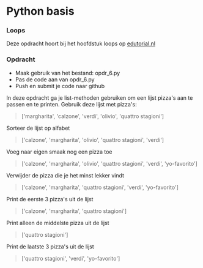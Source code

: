 # Python basis

### Loops
Deze opdracht hoort bij het hoofdstuk loops op [edutorial.nl](https://www.edutorial.nl)

### Opdracht

* Maak gebruik van het bestand: opdr_6.py
* Pas de code aan van opdr_6.py
* Push en submit je code naar github

In deze opdracht ga je list-methoden gebruiken om een lijst pizza's aan te passen en te printen.
Gebruik deze lijst met pizza's:
> ['margharita', 'calzone', 'verdi', 'olivio', 'quattro stagioni']

Sorteer de lijst op alfabet
> ['calzone', 'margharita', 'olivio', 'quattro stagioni', 'verdi']


Voeg naar eigen smaak nog een pizza toe
> ['calzone', 'margharita', 'olivio', 'quattro stagioni', 'verdi', 'yo-favorito']

Verwijder de pizza die je het minst lekker vindt
> ['calzone', 'margharita', 'quattro stagioni', 'verdi', 'yo-favorito']

Print de eerste 3 pizza's uit de lijst
> ['calzone', 'margharita', 'quattro stagioni']  

Print alleen de middelste pizza uit de lijst  
> ['quattro stagioni']

Print de laatste 3 pizza's uit de lijst
> ['quattro stagioni', 'verdi', 'yo-favorito']




